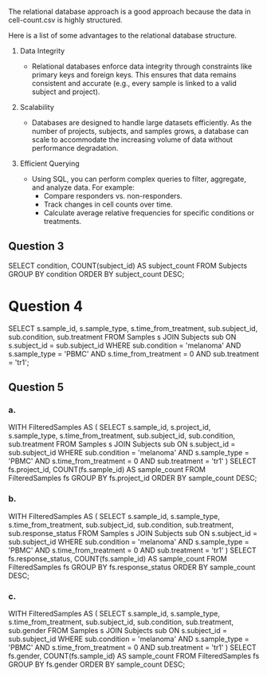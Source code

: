  The relational database approach is a good approach because the data in cell-count.csv is highly structured.
 
 Here is a list of some advantages to the relational database structure.

1. Data Integrity
   - Relational databases enforce data integrity through constraints like primary keys and foreign keys. This ensures that data remains consistent and accurate (e.g., every sample is linked to a valid subject and project).

3. Scalability
   - Databases are designed to handle large datasets efficiently. As the number of projects, subjects, and samples grows, a database can scale to accommodate the increasing volume of data without performance degradation.

4. Efficient Querying
   - Using SQL, you can perform complex queries to filter, aggregate, and analyze data. For example:
     - Compare responders vs. non-responders.
     - Track changes in cell counts over time.
     - Calculate average relative frequencies for specific conditions or treatments.


## Question 3

SELECT 
    condition, 
    COUNT(subject_id) AS subject_count
FROM 
    Subjects
GROUP BY 
    condition
ORDER BY 
    subject_count DESC;

# Question 4

SELECT 
    s.sample_id,
    s.sample_type,
    s.time_from_treatment,
    sub.subject_id,
    sub.condition,
    sub.treatment
FROM 
    Samples s
JOIN 
    Subjects sub ON s.subject_id = sub.subject_id
WHERE 
    sub.condition = 'melanoma'
    AND s.sample_type = 'PBMC'
    AND s.time_from_treatment = 0
    AND sub.treatment = 'tr1';

## Question 5

### a. 
WITH FilteredSamples AS (
    SELECT 
        s.sample_id,
        s.project_id,
        s.sample_type,
        s.time_from_treatment,
        sub.subject_id,
        sub.condition,
        sub.treatment
    FROM 
        Samples s
    JOIN 
        Subjects sub ON s.subject_id = sub.subject_id
    WHERE 
        sub.condition = 'melanoma'
        AND s.sample_type = 'PBMC'
        AND s.time_from_treatment = 0
        AND sub.treatment = 'tr1'
)
SELECT 
    fs.project_id,
    COUNT(fs.sample_id) AS sample_count
FROM 
    FilteredSamples fs
GROUP BY 
    fs.project_id
ORDER BY 
    sample_count DESC;

### b. 

WITH FilteredSamples AS (
    SELECT 
        s.sample_id,
        s.sample_type,
        s.time_from_treatment,
        sub.subject_id,
        sub.condition,
        sub.treatment,
        sub.response_status
    FROM 
        Samples s
    JOIN 
        Subjects sub ON s.subject_id = sub.subject_id
    WHERE 
        sub.condition = 'melanoma'
        AND s.sample_type = 'PBMC'
        AND s.time_from_treatment = 0
        AND sub.treatment = 'tr1'
)
SELECT 
    fs.response_status,
    COUNT(fs.sample_id) AS sample_count
FROM 
    FilteredSamples fs
GROUP BY 
    fs.response_status
ORDER BY 
    sample_count DESC;

### c. 

WITH FilteredSamples AS (
    SELECT 
        s.sample_id,
        s.sample_type,
        s.time_from_treatment,
        sub.subject_id,
        sub.condition,
        sub.treatment,
        sub.gender
    FROM 
        Samples s
    JOIN 
        Subjects sub ON s.subject_id = sub.subject_id
    WHERE 
        sub.condition = 'melanoma'
        AND s.sample_type = 'PBMC'
        AND s.time_from_treatment = 0
        AND sub.treatment = 'tr1'
)
SELECT 
    fs.gender,
    COUNT(fs.sample_id) AS sample_count
FROM 
    FilteredSamples fs
GROUP BY 
    fs.gender
ORDER BY 
    sample_count DESC;